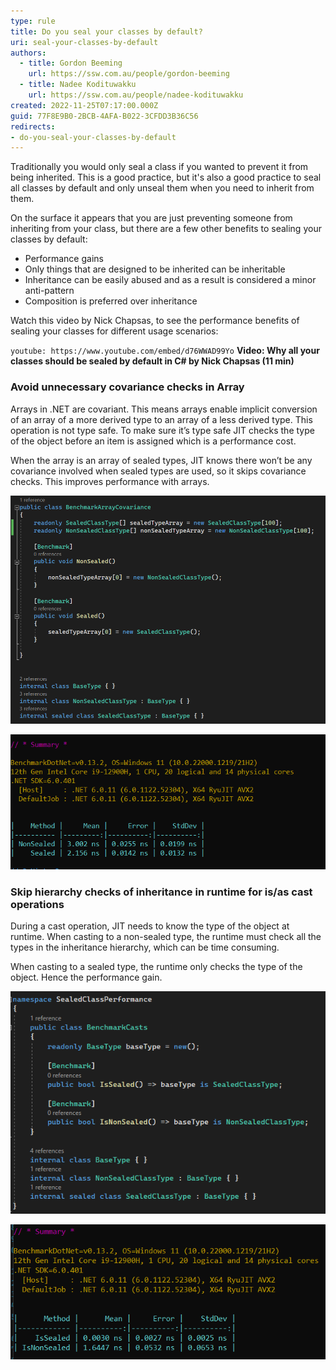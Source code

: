 ```yaml
---
type: rule
title: Do you seal your classes by default?
uri: seal-your-classes-by-default
authors:
  - title: Gordon Beeming
    url: https://ssw.com.au/people/gordon-beeming
  - title: Nadee Kodituwakku
    url: https://ssw.com.au/people/nadee-kodituwakku
created: 2022-11-25T07:17:00.000Z
guid: 77F8E9B0-2BCB-4AFA-B022-3CFDD3B36C56
redirects:
- do-you-seal-your-classes-by-default
---
```


Traditionally you would only seal a class if you wanted to prevent it from being inherited. This is a good practice, but it's also a good practice to seal all classes by default and only unseal them when you need to inherit from them.

<!--endintro-->

On the surface it appears that you are just preventing someone from inheriting from your class, but there are a few other benefits to sealing your classes by default:

* Performance gains
* Only things that are designed to be inherited can be inheritable
* Inheritance can be easily abused and as a result is considered a minor anti-pattern
* Composition is preferred over inheritance

Watch this video by Nick Chapsas, to see the performance benefits of sealing your classes for different usage scenarios:

`youtube: https://www.youtube.com/embed/d76WWAD99Yo`
**Video: Why all your classes should be sealed by default in C# by Nick Chapsas (11 min)**

### Avoid unnecessary covariance checks in Array

Arrays in .NET are covariant. This means arrays enable implicit conversion of an array of a more derived type to an array of a less derived type. This operation is not type safe. To make sure it’s type safe JIT checks the type of the object before an item is assigned which is a performance cost.

When the array is an array of sealed types, JIT knows there won’t be any covariance involved when sealed types are used, so it skips covariance checks. This improves performance with arrays.

![Figure: Array covariance - sealed Vs non-sealed. See the next figure for performance results](ArrayCovariance_code.png)

![Figure: Performance results show arrays with sealed types show improved performance compared to arrays with non-sealed types](ArrayCovariance_PerfResults.png)

### Skip hierarchy checks of inheritance in runtime for is/as cast operations

During a cast operation, JIT needs to know the type of the object at runtime. When casting to a non-sealed type, the runtime must check all the types in the inheritance hierarchy, which can be time consuming.

When casting to a sealed type, the runtime only checks the type of the object. Hence the performance gain.

![Figure: Casting sealed Vs non-sealed. See the next figure for performance results](Casting_code.png)

![Figure: Performance results show casting of sealed has improved performance compared to non-sealed](Casting_PerfResult.png)
